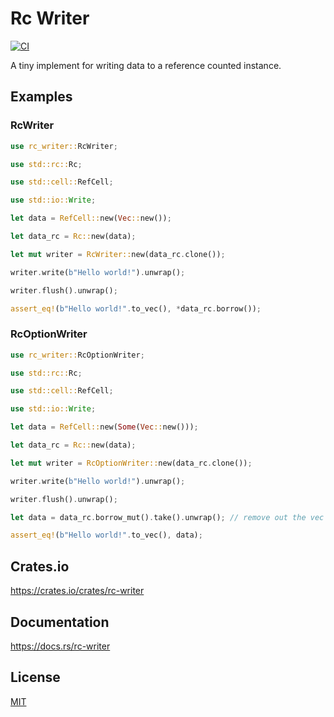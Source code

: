 Rc Writer
====================

[![CI](https://github.com/magiclen/rc-writer/actions/workflows/ci.yml/badge.svg)](https://github.com/magiclen/rc-writer/actions/workflows/ci.yml)

A tiny implement for writing data to a reference counted instance.

## Examples

### RcWriter

```rust
use rc_writer::RcWriter;

use std::rc::Rc;

use std::cell::RefCell;

use std::io::Write;

let data = RefCell::new(Vec::new());

let data_rc = Rc::new(data);

let mut writer = RcWriter::new(data_rc.clone());

writer.write(b"Hello world!").unwrap();

writer.flush().unwrap();

assert_eq!(b"Hello world!".to_vec(), *data_rc.borrow());
```

### RcOptionWriter

```rust
use rc_writer::RcOptionWriter;

use std::rc::Rc;

use std::cell::RefCell;

use std::io::Write;

let data = RefCell::new(Some(Vec::new()));

let data_rc = Rc::new(data);

let mut writer = RcOptionWriter::new(data_rc.clone());

writer.write(b"Hello world!").unwrap();

writer.flush().unwrap();

let data = data_rc.borrow_mut().take().unwrap(); // remove out the vec from rc

assert_eq!(b"Hello world!".to_vec(), data);
```

## Crates.io

https://crates.io/crates/rc-writer

## Documentation

https://docs.rs/rc-writer

## License

[MIT](LICENSE)